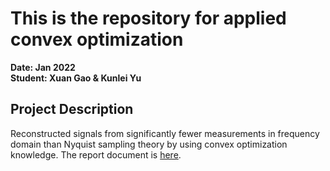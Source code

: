 # This is the repository for applied convex optimization
**Date: Jan 2022**  
**Student: Xuan Gao & Kunlei Yu**  
## Project Description
Reconstructed signals from significantly fewer measurements in frequency domain than Nyquist sampling theory by using convex optimization knowledge.
The report document is [here](./EE4530_compressed_sensing_Xuan_Gao_Kunlei_Yu.pdf).


